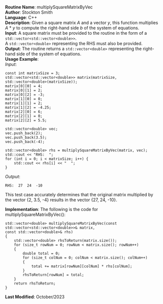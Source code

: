 **Routine Name**: multiplySquareMatrixByVec  
**Author**: Stockton Smith  
**Language**: C++  
**Description**: Given a square matrix *A* and a vector *y*, this function multiplies *A* * *y* to compute the right-hand side *b* of the system of equations.  
**Input**: A square matrix must be provided to the routine in the form of a `std::vector<std::vector<double>>`.  
A `std::vector<double>` representing the RHS must also be provided.   
**Output**: The routine returns a `std::vector<double>` representing the right-hand side of the system of equations.  
**Usage Example**:  
*Input*:  

    const int matrixSize = 3;
    std::vector<std::vector<double>> matrix(matrixSize, std::vector<double>(matrixSize));
    matrix[0][0] = 4;
    matrix[0][1] = 2;
    matrix[0][2] = -3;
    matrix[1][0] = 0;
    matrix[1][1] = 2;
    matrix[1][2] = -4.25;
    matrix[2][0] = 6;
    matrix[2][1] = 0;
    matrix[2][2] = 5.5;

    std::vector<double> vec;
    vec.push_back(2);
    vec.push_back(3.5);
    vec.push_back(-4);

    std::vector<double> rhs = multiplySquareMatrixByVec(matrix, vec);
    std::cout << "RHS:  ";
    for (int i = 0; i < matrixSize; i++) {
        std::cout << rhs[i] << "  ";
    }

*Output*:  

    RHS:  27  24  -10

This test case accurately determines that the original matrix multiplied by the vector {2, 3.5, -4} results in the vector {27, 24, -10}.  

**Implementation**: The following is the code for multiplySquareMatrixByVec():  

    std::vector<double> multiplySquareMatrixByVec(const std::vector<std::vector<double>>& matrix,
	const std::vector<double>& rhs)
    {
        std::vector<double> rhsToReturn(matrix.size());
        for (size_t rowNum = 0; rowNum < matrix.size(); rowNum++)
        {
            double total = 0;
            for (size_t colNum = 0; colNum < matrix.size(); colNum++)
            {
                total += matrix[rowNum][colNum] * rhs[colNum];
            }
            rhsToReturn[rowNum] = total;
        }
        return rhsToReturn;
    }

**Last Modified**: October/2023